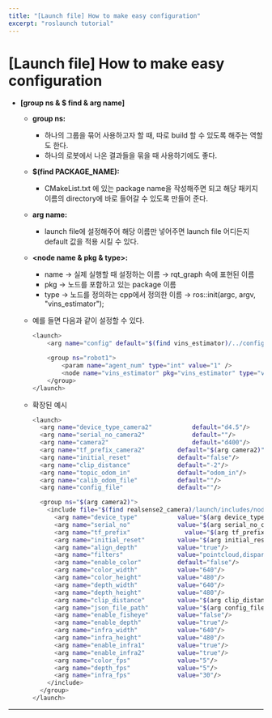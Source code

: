 ```yaml
---
title: "[Launch file] How to make easy configuration"
excerpt: "roslaunch tutorial"
---
```

# [Launch file] How to make easy configuration

- **[group ns & $ find & arg name]**
    - **group ns:**
        - 하나의 그룹을 묶어 사용하고자 할 때, 따로 build 할 수 있도록 해주는 역할도 한다.
        - 하나의 로봇에서 나온 결과들을 묶을 때 사용하기에도 좋다.
    - **$(find PACKAGE_NAME):**
        - CMakeList.txt 에 있는 package name을 작성해주면 되고 해당 패키지 이름의 directory에 바로 들어갈 수 있도록 만들어 준다.
    - **arg name:**
        - launch file에 설정해주어 해당 이름만 넣어주면 launch file 어디든지 default 값을 적용 시킬 수 있다.
    - **<node name & pkg & type>:**
        - name → 실제 실행할 때 설정하는 이름 → rqt_graph 속에 표현된 이름
        - pkg    → 노드를 포함하고 있는 package 이름
        - type   → 노드를 정의하는 cpp에서 정의한 이름 → ros::init(argc, argv, "vins_estimator");
    - 예를 들면 다음과 같이 설정할 수 있다.
        
        ```bash
        <launch>
        	<arg name="config" default="$(find vins_estimator)/../config/realsense_d435i/realsense.yaml"/>
        
        	<group ns="robot1">
        		<param name="agent_num" type="int" value="1" />
        		<node name="vins_estimator" pkg="vins_estimator" type="vins_estimator" args="$(arg config)" output="screen"/>
        	</group>
        </launch> 
        ```
        
    - 확장된 예시
        
        ```bash
        <launch>
          <arg name="device_type_camera2"    		default="d4.5"/>		
          <arg name="serial_no_camera2"    			default=""/>
          <arg name="camera2"              			default="d400"/>
          <arg name="tf_prefix_camera2"         default="$(arg camera2)"/>
          <arg name="initial_reset"             default="false"/>
          <arg name="clip_distance"             default="-2"/>
          <arg name="topic_odom_in"             default="odom_in"/>
          <arg name="calib_odom_file"           default=""/>
          <arg name="config_file"               default=""/>
        
          <group ns="$(arg camera2)">
            <include file="$(find realsense2_camera)/launch/includes/nodelet.launch.xml">
              <arg name="device_type"           value="$(arg device_type_camera2)"/>
              <arg name="serial_no"             value="$(arg serial_no_camera2)"/>
              <arg name="tf_prefix"		          value="$(arg tf_prefix_camera2)"/>
              <arg name="initial_reset"         value="$(arg initial_reset)"/>
              <arg name="align_depth"           value="true"/>
              <arg name="filters"               value="pointcloud,disparity,spatial,temporal"/>
              <arg name="enable_color"          default="false"/>
              <arg name="color_width"           value="640"/>
              <arg name="color_height"          value="480"/>
              <arg name="depth_width"           value="640"/>
              <arg name="depth_height"          value="480"/>
              <arg name="clip_distance"         value="$(arg clip_distance)"/>
              <arg name="json_file_path"        value="$(arg config_file)"/>
              <arg name="enable_fisheye"        value="false"/>
              <arg name="enable_depth"          value="true"/>
              <arg name="infra_width"           value="640"/>
              <arg name="infra_height"          value="480"/>
              <arg name="enable_infra1"         value="true"/>
              <arg name="enable_infra2"         value="true"/>
              <arg name="color_fps"             value="5"/>
              <arg name="depth_fps"             value="5"/>
              <arg name="infra_fps"             value="30"/>
            </include>
          </group>
        </launch>
        ```
        

---